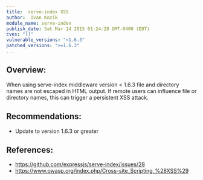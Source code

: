 ```yaml
---
title:  serve-index XSS
author:  Ivan Kozik
module_name: serve-index
publish_date: Sat Mar 14 2015 01:24:28 GMT-0400 (EDT)
cves: "[]"
vulnerable_versions: "<1.6.3"
patched_versions: ">=1.6.3"
...
```


## Overview:

When using serve-index middleware version < 1.6.3 file and directory names are not escaped in HTML output. If remote users can influence file or directory names, this can trigger a persistent XSS attack.

## Recommendations:

  * Update to version 1.6.3 or greater

## References:
- https://github.com/expressjs/serve-index/issues/28
- https://www.owasp.org/index.php/Cross-site_Scripting_%28XSS%29
